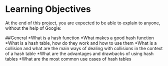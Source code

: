 # Learning Objectives
At the end of this project, you are expected to be able to explain to anyone, without the help of Google:

##General
*What is a hash function
*What makes a good hash function
*What is a hash table, how do they work and how to use them
*What is a collision and what are the main ways of dealing with collisions in the context of a hash table
*What are the advantages and drawbacks of using hash tables
*What are the most common use cases of hash tables